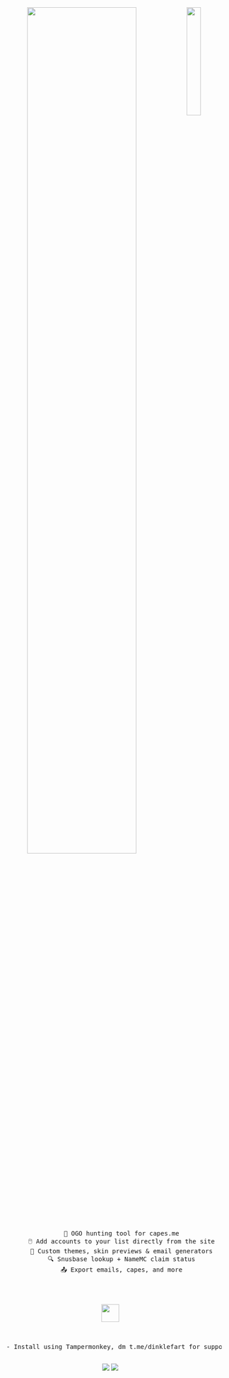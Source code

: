 <div align="center">
  <img src="https://media.discordapp.net/attachments/1252074219974561912/1375664908313694339/4c1eecd29cb62feea5fc0e0fb48225f6.jpg?ex=68328348&is=683131c8&hm=80b2bfa4034315e1dfe5ac797f6b05342182275388ae25cb772951e45be067e8&=&format=webp&width=534&height=950" width="25%" align="right" />
  <img src="https://readme-typing-svg.demolab.com?font=Inconsolata&weight=500&size=50&duration=4000&pause=300&color=A7A459&center=true&vCenter=true&multiline=true&repeat=false&random=false&width=1300&height=140&lines=dinkletools;OGO+Hunter+Tool+%E2%9C%A9+for+capes.me" width="70%" />
  <br><br>
  <pre>
      🎯 OGO hunting tool for capes.me
      🖱️ Add accounts to your list directly from the site
      🎨 Custom themes, skin previews & email generators
      🔍 Snusbase lookup + NameMC claim status
      📤 Export emails, capes, and more
  </pre>
  <br><br>
  <img src="https://raw.githubusercontent.com/innng/innng/master/assets/kyubey.gif" height="40" />
  <br><br><br>

  <pre>
  - Install using Tampermonkey, dm t.me/dinklefart for support
  </pre>

  [![](https://img.shields.io/badge/Install_with-Tampermonkey-black?logo=googlechrome)](https://www.tampermonkey.net/)
  [![](https://img.shields.io/badge/capes.me-enhanced-blue)](https://capes.me/)
</div>
